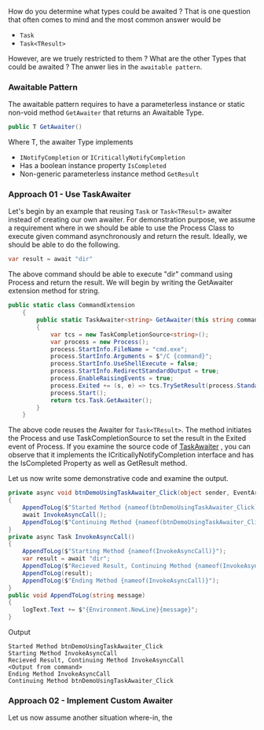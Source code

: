 How do you determine what types could be awaited ? That is one question that often comes to mind and the most common answer would be 
* `Task`
* `Task<TResult>`

However, are we truely restricted to them ? What are the other Types that could be awaited ? The anwer lies in the `awaitable pattern`.  

### Awaitable Pattern

The awaitable pattern requires to have a parameterless instance or static non-void method `GetAwaiter` that returns an Awaitable Type.
```csharp
public T GetAwaiter()
```
Where T, the awaiter Type implements
* `INotifyCompletion` or `ICriticallyNotifyCompletion`
* Has a boolean instance property `IsCompleted`
* Non-generic parameterless instance method `GetResult`

### Approach 01 - Use TaskAwaiter

Let's begin by an example that reusing `Task` or `Task<TResult>`  awaiter instead of creating our own awaiter. For demonstration purpose, we assume a requirement where in we should be able to use the Process Class to execute given command asynchronously and return the result. Ideally, we should be able to do the following.

```csharp
var result = await "dir"
```

The above command should be able to execute "dir" command using Process and return the result. We will begin by writing the GetAwaiter extension method for string.

``` csharp
public static class CommandExtension
    {
        public static TaskAwaiter<string> GetAwaiter(this string command)
        {
            var tcs = new TaskCompletionSource<string>();
            var process = new Process();
            process.StartInfo.FileName = "cmd.exe";
            process.StartInfo.Arguments = $"/C {command}";
            process.StartInfo.UseShellExecute = false;
            process.StartInfo.RedirectStandardOutput = true;
            process.EnableRaisingEvents = true;
            process.Exited += (s, e) => tcs.TrySetResult(process.StandardOutput.ReadToEnd());
            process.Start();
            return tcs.Task.GetAwaiter();
        }
    }
```

The above code reuses the Awaiter for `Task<TResult>`. The method initiates the Process and use TaskCompletionSource to set the result in the Exited event of Process. If you examine the source code of [TaskAwaiter](https://referencesource.microsoft.com/#mscorlib/system/runtime/compilerservices/TaskAwaiter.cs) , you can observe that it implements the ICriticallyNotifyCompletion interface and has the IsCompleted Property as well as GetResult method.

Let us now write some demonstrative code and examine the output.

```csharp
private async void btnDemoUsingTaskAwaiter_Click(object sender, EventArgs e)
{
	AppendToLog($"Started Method {nameof(btnDemoUsingTaskAwaiter_Click)}");
	await InvokeAsyncCall();
	AppendToLog($"Continuing Method {nameof(btnDemoUsingTaskAwaiter_Click)}");
}
private async Task InvokeAsyncCall()
{
	AppendToLog($"Starting Method {nameof(InvokeAsyncCall)}");
	var result = await "dir";
	AppendToLog($"Recieved Result, Continuing Method {nameof(InvokeAsyncCall)}");
	AppendToLog(result);
	AppendToLog($"Ending Method {nameof(InvokeAsyncCall)}");
}
public void AppendToLog(string message)
{
	logText.Text += $"{Environment.NewLine}{message}";
}
```

Output
```
Started Method btnDemoUsingTaskAwaiter_Click
Starting Method InvokeAsyncCall
Recieved Result, Continuing Method InvokeAsyncCall
<Output from command>
Ending Method InvokeAsyncCall
Continuing Method btnDemoUsingTaskAwaiter_Click

```

### Approach 02 - Implement Custom Awaiter

Let us now assume another situation where-in, the 


